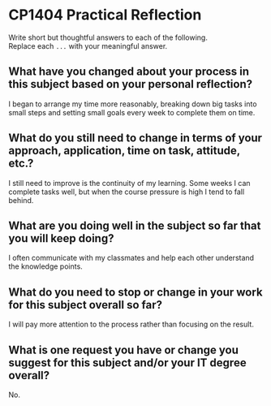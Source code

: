 # CP1404 Practical Reflection

Write short but thoughtful answers to each of the following.  
Replace each `...` with your meaningful answer.

## What have you changed about your process in this subject based on your personal reflection?

I began to arrange my time more reasonably, breaking down big tasks into small steps and setting small goals every week to complete them on time.

## What do you still need to change in terms of your approach, application, time on task, attitude, etc.?

I still need to improve is the continuity of my learning. Some weeks I can complete tasks well, but when the course pressure is high I tend to fall behind.

## What are you doing well in the subject so far that you will keep doing?

I often communicate with my classmates and help each other understand the knowledge points.

## What do you need to stop or change in your work for this subject overall so far?

I will pay more attention to the process rather than focusing on the result.

## What is one request you have or change you suggest for this subject and/or your IT degree overall?

No. 